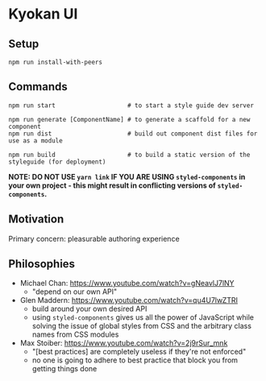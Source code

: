 # Kyokan UI

## Setup

```shell
npm run install-with-peers
```

## Commands

```shell
npm run start                    # to start a style guide dev server

npm run generate [ComponentName] # to generate a scaffold for a new component
npm run dist                     # build out component dist files for use as a module

npm run build                    # to build a static version of the styleguide (for deployment)
```

**NOTE: DO NOT USE `yarn link` IF YOU ARE USING `styled-components` in your own project - this might result in conflicting versions of `styled-components`.**

## Motivation

Primary concern: pleasurable authoring experience

## Philosophies

* Michael Chan: https://www.youtube.com/watch?v=gNeavlJ7lNY
  * "depend on our own API"
* Glen Maddern: https://www.youtube.com/watch?v=qu4U7lwZTRI
  * build around your own desired API
  * using `styled-components` gives us all the power of JavaScript while solving the issue of global styles from CSS and the arbitrary class names from CSS modules
* Max Stoiber: https://www.youtube.com/watch?v=2j9rSur_mnk
  * "[best practices] are completely useless if they're not enforced"
  * no one is going to adhere to best practice that block you from getting things done
